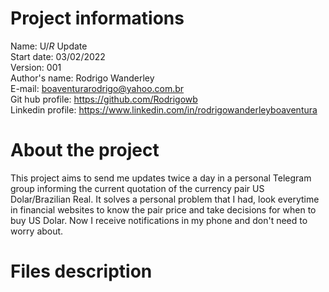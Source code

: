 # Project informations
Name: U$/R$ Update <br />
Start date: 03/02/2022 <br />
Version: 001 <br />
Author's name: Rodrigo Wanderley <br />
E-mail: <boaventurarodrigo@yahoo.com.br> <br />
Git hub profile: <https://github.com/Rodrigowb> <br />
Linkedin profile: <https://www.linkedin.com/in/rodrigowanderleyboaventura> <br />
# About the project
This project aims to send me updates twice a day in a personal Telegram group informing the current quotation of the currency pair US Dolar/Brazilian Real. It solves a personal problem that I had, look everytime in financial websites to know the pair price and take decisions for when to buy US Dolar. Now I receive notifications in my phone and don't need to worry about.
# Files description
